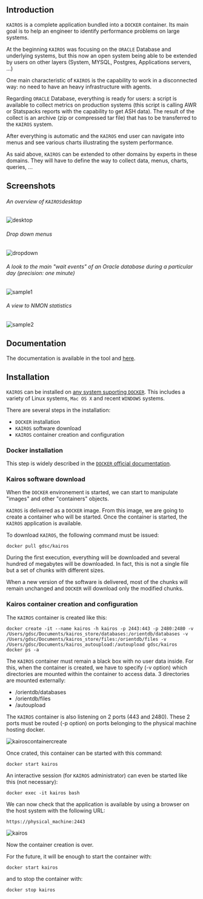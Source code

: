 ## Introduction 

`KAIROS` is a complete application bundled into a `DOCKER` container. Its main goal is to help an engineer to identify performance problems on large systems.

At the beginning `KAIROS` was focusing on the `ORACLE` Database and underlying systems, but this now an open system being able to be extended by users on other layers (System, MYSQL, Postgres, Applications servers, ...)

One main characteristic of `KAIROS` is the capability to work in a disconnected way: no need to have an heavy infrastructure with agents.

Regarding `ORACLE` Database, everything is ready for users: a script is available to collect metrics on production systems (this script is calling AWR or Statspacks reports with the capability to get ASH data). The result of the collect is an archive (zip or compressed tar file) that has to be transferred to the `KAIROS` system.

After everything is automatic and the `KAIROS` end user can navigate into menus and see various charts illustrating the system performance.

As said above, `KAIROS` can be extended to other domains by experts in these domains. They will have to define the way to collect data, menus, charts, queries, ...

## Screenshots

###### An overview of `KAIROS`desktop

![desktop](pictures/desktop.png)

###### Drop down menus

![dropdown](pictures/dropdown.png)

###### A look to the main "wait events" of an Oracle database during a particular day (precision: one minute)

![sample1](pictures/sample1.png)

###### A view to NMON statistics

![sample2](pictures/sample2.png)

## Documentation

The documentation is available in the tool and [here](https://www.github.com/gduvalsc/kairos/blob/master/kairos.pdf).

## Installation

`KAIROS` can be installed on [any system suporting `DOCKER`](https://docs.docker.com/engine/installation/). This includes a variety of Linux systems, `Mac OS X` and recent `WINDOWS` systems.

There are several steps in the installation:
-	`DOCKER` installation
-	`KAIROS` software download
-	`KAIROS` container creation and configuration

### Docker installation

This step is widely described in the [`DOCKER` official documentation](https://docs.docker.com/engine/installation/).

### Kairos software download

When the `DOCKER` environement is started, we can start to manipulate "images" and other "containers" objects.

`KAIROS` is delivered as a `DOCKER` image. From this image, we are going to create a container who will be started. Once the container is started, the `KAIROS` application is available.

To download `KAIROS`, the following command must be issued:

```
docker pull gdsc/kairos
```

During the first execution, everything will be downloaded and several hundred of megabytes will be downloaded. In fact, this is not a single file but a set of chunks with different sizes.

When a new version of the software is delivered, most of the chunks will remain unchanged and `DOCKER` will download only the modified chunks.

### Kairos container creation and configuration

The `KAIROS` container is created like this:

```
docker create -it --name kairos -h kairos -p 2443:443 -p 2480:2480 -v /Users/gdsc/Documents/kairos_store/databases:/orientdb/databases -v /Users/gdsc/Documents/kairos_store/files:/orientdb/files -v /Users/gdsc/Documents/kairos_autoupload:/autoupload gdsc/kairos
docker ps -a
```

The `KAIROS` container must remain a black box with no user data inside. For this, when the container is created, we have to specify (-v option) which directories are mounted within the container to access data. 3 directories are mounted externally:
-	/orientdb/databases
-	/orientdb/files
-	/autoupload

The `KAIROS` container is also listening on 2 ports (443 and 2480). These 2 ports must be routed (-p option) on ports belonging to the physical machine hosting docker. 


![kairoscontainercreate](pictures/kairoscontainercreate.png)

Once crated, this container can be started with this command:

```
docker start kairos
```
 
An interactive session (for `KAIROS` administrator) can even be started like this (not necessary):

```
docker exec -it kairos bash
```
 
 We can now check that the application is available by using a browser on the host system with the following URL:

```
https://physical_machine:2443
```

![kairos](pictures/kairos.png)

Now the container creation is over.

For the future, it will be enough to start the container with:

```
docker start kairos
```

and to stop the container with:

```
docker stop kairos
```
